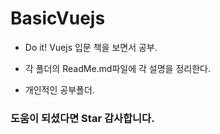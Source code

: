 # BasicVuejs
- Do it! Vuejs 입문 책을 보면서 공부.

- 각 폴더의 ReadMe.md파일에 각 설명을 정리한다.

- 개인적인 공부폴더.

### 도움이 되셨다면 Star 감사합니다.
